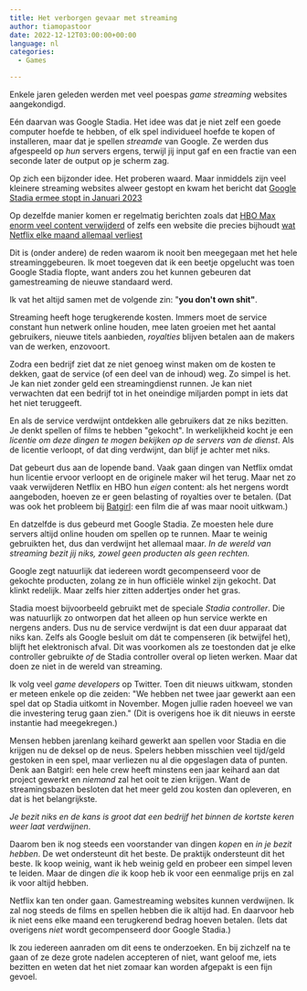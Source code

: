 ```yaml
---
title: Het verborgen gevaar met streaming
author: tiamopastoor
date: 2022-12-12T03:00:00+00:00
language: nl
categories:
  - Games

---
```

Enkele jaren geleden werden met veel poespas _game streaming_ websites aangekondigd.

Eén daarvan was Google Stadia. Het idee was dat je niet zelf een goede computer hoefde te hebben, of elk spel individueel hoefde te kopen of installeren, maar dat je spellen _streamde_ van Google. Ze werden dus afgespeeld op _hun_ servers ergens, terwijl jij input gaf en een fractie van een seconde later de output op je scherm zag.

Op zich een bijzonder idee. Het proberen waard. Maar inmiddels zijn veel kleinere streaming websites alweer gestopt en kwam het bericht dat [Google Stadia ermee stopt in Januari 2023][1]

Op dezelfde manier komen er regelmatig berichten zoals dat [HBO Max enorm veel content verwijderd][2] of zelfs een website die precies bijhoudt [wat Netflix elke maand allemaal verliest][3]

Dit is (onder andere) de reden waarom ik nooit ben meegegaan met het hele streaminggebeuren. Ik moet toegeven dat ik een beetje opgelucht was toen Google Stadia flopte, want anders zou het kunnen gebeuren dat gamestreaming de nieuwe standaard werd.

Ik vat het altijd samen met de volgende zin: "**you don't own shit"**.

Streaming heeft hoge terugkerende kosten. Immers moet de service constant hun netwerk online houden, mee laten groeien met het aantal gebruikers, nieuwe titels aanbieden, _royalties_ blijven betalen aan de makers van de werken, enzovoort.

Zodra een bedrijf ziet dat ze niet genoeg winst maken om de kosten te dekken, gaat de service (of een deel van de inhoud) weg. Zo simpel is het. Je kan niet zonder geld een streamingdienst runnen. Je kan niet verwachten dat een bedrijf tot in het oneindige miljarden pompt in iets dat het niet teruggeeft.

En als de service verdwijnt ontdekken alle gebruikers dat ze niks bezitten. Je denkt spellen of films te hebben "gekocht". In werkelijkheid kocht je een _licentie om deze dingen te mogen bekijken op de servers van de dienst_. Als de licentie verloopt, of dat ding verdwijnt, dan blijf je achter met niks.

Dat gebeurt dus aan de lopende band. Vaak gaan dingen van Netflix omdat hun licentie ervoor verloopt en de originele maker wil het terug. Maar net zo vaak verwijderen Netflix en HBO hun _eigen_ content: als het nergens wordt aangeboden, hoeven ze er geen belasting of royalties over te betalen. (Dat was ook het probleem bij [Batgirl][4]: een film die af was maar nooit uitkwam.)

En datzelfde is dus gebeurd met Google Stadia. Ze moesten hele dure servers altijd online houden om spellen op te runnen. Maar te weinig gebruikten het, dus dan verdwijnt het allemaal maar. _In de wereld van streaming bezit jij niks, zowel geen producten als geen rechten._ 

Google zegt natuurlijk dat iedereen wordt gecompenseerd voor de gekochte producten, zolang ze in hun officiële winkel zijn gekocht. Dat klinkt redelijk. Maar zelfs hier zitten addertjes onder het gras.

Stadia moest bijvoorbeeld gebruikt met de speciale _Stadia controller_. Die was natuurlijk zo ontworpen dat het alleen op hun service werkte en nergens anders. Dus nu de service verdwijnt is dat een duur apparaat dat niks kan. Zelfs als Google besluit om dát te compenseren (ik betwijfel het), blijft het elektronisch afval. Dit was voorkomen als ze toestonden dat je elke controller gebruikte _of_ de Stadia controller overal op lieten werken. Maar dat doen ze niet in de wereld van streaming.

Ik volg veel _game developers_ op Twitter. Toen dit nieuws uitkwam, stonden er meteen enkele op die zeiden: "We hebben net twee jaar gewerkt aan een spel dat op Stadia uitkomt in November. Mogen jullie raden hoeveel we van die investering terug gaan zien." (Dit is overigens hoe ik dit nieuws in eerste instantie had meegekregen.)

Mensen hebben jarenlang keihard gewerkt aan spellen voor Stadia en die krijgen nu de deksel op de neus. Spelers hebben misschien veel tijd/geld gestoken in een spel, maar verliezen nu al die opgeslagen data of punten. Denk aan Batgirl: een hele crew heeft minstens een jaar keihard aan dat project gewerkt en _niemand_ zal het ooit te zien krijgen. Want de streamingsbazen besloten dat het meer geld zou kosten dan opleveren, en dat is het belangrijkste.

_Je bezit niks en de kans is groot dat een bedrijf het binnen de kortste keren weer laat verdwijnen_.

Daarom ben ik nog steeds een voorstander van dingen _kopen_ en _in je bezit hebben_. De wet ondersteunt dit het beste. De praktijk ondersteunt dit het beste. Ik koop weinig, want ik heb weinig geld en probeer een simpel leven te leiden. Maar de dingen _die_ ik koop heb ik voor een eenmalige prijs en zal ik voor altijd hebben.

Netflix kan ten onder gaan. Gamestreaming websites kunnen verdwijnen. Ik zal nog steeds de films en spellen hebben die ik altijd had. En daarvoor heb ik niet eens elke maand een terugkerend bedrag hoeven betalen. (Iets dat overigens _niet_ wordt gecompenseerd door Google Stadia.)

Ik zou iedereen aanraden om dit eens te onderzoeken. En bij zichzelf na te gaan of ze deze grote nadelen accepteren of niet, want geloof me, iets bezitten en weten dat het niet zomaar kan worden afgepakt is een fijn gevoel.

 [1]: https://www.androidplanet.nl/nieuws/game-over-google-stadia/
 [2]: https://www.reddit.com/r/Piracy/comments/vqp5i8/fyi_hbo_max_has_just_removed_a_massive_amount_of/
 [3]: https://www.whats-on-netflix.com/leaving-soon/whats-leaving-netflix-in-november-2022
 [4]: https://www.entertainmenthoek.nl/warner-bros-annuleert-batgirl-film-en-zal-niet-meer-worden-uitgebracht/